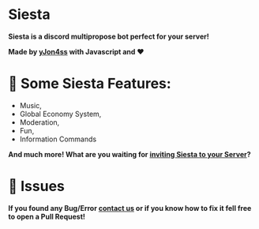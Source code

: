 # Siesta
**Siesta is a discord multipropose bot perfect for your server!**

**Made by [yJon4ss](https://github.com/yJon4ss) with Javascript and ❤️**

# **🚀 Some Siesta Features:**
- Music,
- Global Economy System,
- Moderation, 
- Fun,
- Information Commands 

**And much more! What are you waiting for [inviting Siesta to your Server](https://discord.com/api/oauth2/authorize?client_id=907747074118926347&permissions=271641686&scope=applications.commands%20bot)?**

# **🐛 Issues**

**If you found any Bug/Error [contact us](https://discord.com/invite/BRQccw7HhZ) or if you know how to fix it fell free to open a Pull Request!**
